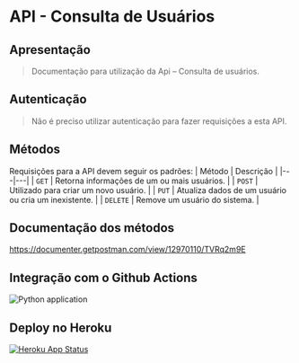 # API - Consulta de Usuários 

## Apresentação

> Documentação para utilização da Api – Consulta de usuários.

## Autenticação
> Não é preciso utilizar autenticação para fazer requisições a esta API.


## Métodos
Requisições para a API devem seguir os padrões:
| Método | Descrição |
|---|---|
| `GET` | Retorna informações de um ou mais usuários. |
| `POST` | Utilizado para criar um novo usuário. |
| `PUT` | Atualiza dados de um usuário ou cria um inexistente. |
| `DELETE` | Remove um usuário do sistema. |

## Documentação dos métodos
https://documenter.getpostman.com/view/12970110/TVRq2m9E

## Integração com o Github Actions

![Python application](https://github.com/aLuizab/flask-api-sre/workflows/Python%20application/badge.svg)

## Deploy no Heroku

[![Heroku App Status](http://heroku-shields.herokuapp.com/quiet-tundra-85753)](https://quiet-tundra-85753.herokuapp.com)